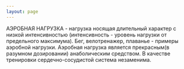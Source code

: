 ```yaml
---
layout: page
---
```

АЭРОБНАЯ НАГРУЗКА - нагрузка носящая длительный характер с низкой интенсивностью (интенсивность - уровень нагрузки от предельного максимума). Бег, велотренажер, плаванье - примеры аэробной нагрузки. Аэробная нагрузка является прекрасным(в разумном дозировании) анаболическим средством. В качестве тренировки сердечно-сосудистой система незаменима.